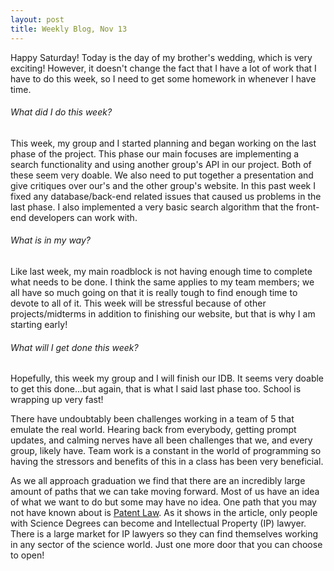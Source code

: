 ```yaml
---
layout: post
title: Weekly Blog, Nov 13
---
```


Happy Saturday! Today is the day of my brother's wedding, which is very exciting! However, it doesn't change the fact that I have a lot of work that I have to do this week, so I need to get some homework in whenever I have time.

###### What did I do this week?

This week, my group and I started planning and began working on the last phase of the project. This phase our main focuses are implementing a search functionality and using another group's API in our project. Both of these seem very doable. We also need to put together a presentation and give critiques over our's and the other group's website. In this past week I fixed any database/back-end related issues that caused us problems in the last phase. I also implemented a very basic search algorithm that the front-end developers can work with.

###### What is in my way?

Like last week, my main roadblock is not having enough time to complete what needs to be done. I think the same applies to my team members; we all have so much going on that it is really tough to find enough time to devote to all of it. This week will be stressful because of other projects/midterms in addition to finishing our website, but that is why I am starting early!

###### What will I get done this week?

Hopefully, this week my group and I will finish our IDB. It seems very doable to get this done...but again, that is what I said last phase too. School is wrapping up very fast! 

There have undoubtably been challenges working in a team of 5 that emulate the real world. Hearing back from everybody, getting prompt updates, and calming nerves have all been challenges that we, and every group, likely have. Team work is a constant in the world of programming so having the stressors and benefits of this in a class has been very beneficial.

As we all approach graduation we find that there are an incredibly large amount of paths that we can take moving forward. Most of us have an idea of what we want to do but some may have no idea. One path that you may not have known about is [Patent Law](http://www.ipwatchdog.com/patent-bar-exam/category-b/). As it shows in the article, only people with Science Degrees can become and Intellectual Property (IP) lawyer. There is a large market for IP lawyers so they can find themselves working in any sector of the science world. Just one more door that you can choose to open!
